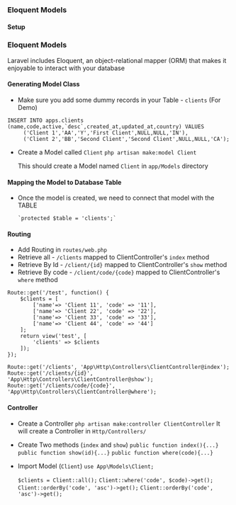 ### Eloquent Models

#### Setup

### Eloquent Models

Laravel includes Eloquent, an object-relational mapper (ORM) that makes it enjoyable to interact with your database

#### Generating Model Class

-   Make sure you add some dummy records in your Table - `clients` (For Demo)

```
INSERT INTO apps.clients (name,code,active,`desc`,created_at,updated_at,country) VALUES
	 ('Client 1','AA','Y','First Client',NULL,NULL,'IN'),
	 ('Client 2','BB','Second Client','Second Client',NULL,NULL,'CA');
```

-   Create a Model called `Client`
    `php artisan make:model Client`

    This should create a Model named `Client` in `app/Models` directory

#### Mapping the Model to Database Table

-   Once the model is created, we need to connect that model with the TABLE

        `protected $table = 'clients';`

#### Routing

-   Add Routing in `routes/web.php`
-   Retrieve all - `/clients` mapped to ClientController's `index` method
-   Retrieve By Id - `/client/{id}` mapped to ClientController's `show` method
-   Retrieve By code - `/client/code/{code}` mapped to ClientController's `where` method

```
Route::get('/test', function() {
    $clients = [
        ['name'=> 'Client 11', 'code' => '11'],
        ['name'=> 'Client 22', 'code' => '22'],
        ['name'=> 'Client 33', 'code' => '33'],
        ['name'=> 'Client 44', 'code' => '44']
    ];
    return view('test', [
        'clients' => $clients
    ]);
});

Route::get('/clients', 'App\Http\Controllers\ClientController@index');
Route::get('/clients/{id}', 'App\Http\Controllers\ClientController@show');
Route::get('/clients/code/{code}', 'App\Http\Controllers\ClientController@where');
```

#### Controller

-   Create a Controller
    `php artisan make:controller ClientController`
    It will create a Controller in `Http/Controllers/`

-   Create Two methods (`index` and `show`)
    `public function index(){...}`
    `public function show(id){...}`
    `public function where(code){...}`

-   Import Model (`Client`)
    `use App\Models\Client;`

    `$clients = Client::all();`
    `Client::where('code', $code)->get();`
    `Client::orderBy('code', 'asc')->get();`
    `Client::orderBy('code', 'asc')->get();`
